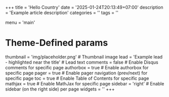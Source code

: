 +++
title = 'Hello Country'
date = '2025-01-24T20:13:49+07:00'
description = 'Example article description'
categories = ''
tags = ''

menu = 'main'

# Theme-Defined params
thumbnail = 'img/placeholder.png' # Thumbnail image
lead = 'Example lead - highlighted near the title' # Lead text
comments = false # Enable Disqus comments for specific page
authorbox = true # Enable authorbox for specific page
pager = true # Enable pager navigation (prev/next) for specific page
toc = true # Enable Table of Contents for specific page
mathjax = true # Enable MathJax for specific page
sidebar = 'right' # Enable sidebar (on the right side) per page
widgets = ''
+++
